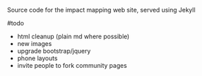 Source code for the impact mapping web site, served using Jekyll

#todo

- html cleanup (plain md where possible)
- new images 
- upgrade bootstrap/jquery
- phone layouts
- invite people to fork community pages

